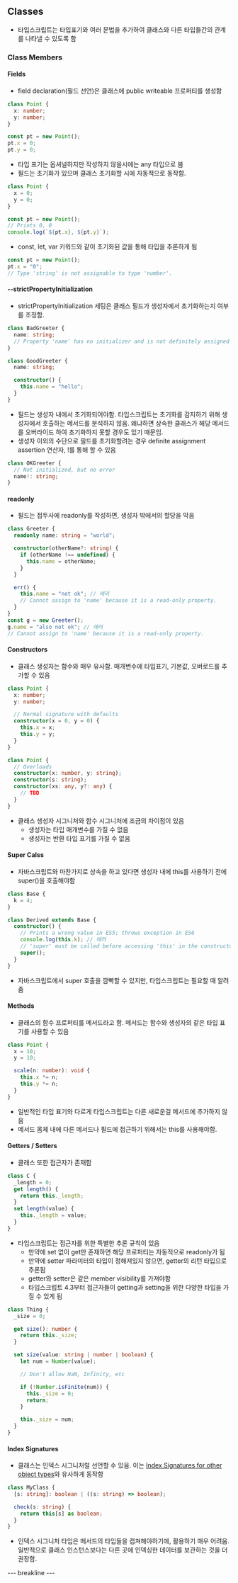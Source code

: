 ## Classes

- 타입스크립트는 타입표기와 여러 문법을 추가하여 클래스와 다른 타입들간의 관계를 나타낼 수 있도록 함

### Class Members

#### Fields

- field declaration(필드 선언)은 클래스에 public writeable 프로퍼티를 생성함

```typescript
class Point {
  x: number;
  y: number;
}

const pt = new Point();
pt.x = 0;
pt.y = 0;
```

- 타입 표기는 옵셔널하지만 작성하지 않을시에는 any 타입으로 봄
- 필드는 초기화가 있으며 클래스 초기화할 시에 자동적으로 동작함.

```typescript
class Point {
  x = 0;
  y = 0;
}

const pt = new Point();
// Prints 0, 0
console.log(`${pt.x}, ${pt.y}`);
```

- const, let, var 키워드와 같이 초기화된 값을 통해 타입을 추론하게 됨

```typescript
const pt = new Point();
pt.x = "0";
// Type 'string' is not assignable to type 'number'.
```

#### --strictPropertyInitialization

- strictPropertyInitialization 세팅은 클래스 필드가 생성자에서 초기화하는지 여부를 조정함.

```typescript
class BadGreeter {
  name: string;
  // Property 'name' has no initializer and is not definitely assigned in the constructor.
}
```

```typescript
class GoodGreeter {
  name: string;

  constructor() {
    this.name = "hello";
  }
}
```

- 필드는 생성자 내에서 초기화되어야함. 타입스크립트는 초기화를 감지하기 위해 생성자에서 호출하는 메서드를 분석하지 않음. 왜냐하면 상속한 클래스가 해당 메서드를 오버라이드 하여 초기화하지 못할 경우도 있기 때문임.
- 생성자 이외의 수단으로 필드를 초기화할려는 경우 definite assignment assertion 연산자, !를 통해 할 수 있음

```typescript
class OKGreeter {
  // Not initialized, but no error
  name!: string;
}
```

#### readonly

- 필드는 접두사에 readonly를 작성하면, 생성자 밖에서의 할당을 막음

```typescript
class Greeter {
  readonly name: string = "world";

  constructor(otherName?: string) {
    if (otherName !== undefined) {
      this.name = otherName;
    }
  }

  err() {
    this.name = "not ok"; // 에러
    // Cannot assign to 'name' because it is a read-only property.
  }
}
const g = new Greeter();
g.name = "also not ok"; // 에러
// Cannot assign to 'name' because it is a read-only property.
```

#### Constructors

- 클래스 생성자는 함수와 매우 유사함. 매개변수에 타입표기, 기본값, 오버로드를 추가할 수 있음

```typescript
class Point {
  x: number;
  y: number;

  // Normal signature with defaults
  constructor(x = 0, y = 0) {
    this.x = x;
    this.y = y;
  }
}
```

```typescript
class Point {
  // Overloads
  constructor(x: number, y: string);
  constructor(s: string);
  constructor(xs: any, y?: any) {
    // TBD
  }
}
```

- 클래스 생성자 시그니처와 함수 시그니처에 조금의 차이점이 있음
  - 생성자는 타입 매개변수를 가질 수 없음
  - 생성자는 반환 타입 표기를 가질 수 없음

#### Super Calss

- 자바스크립트와 마찬가지로 상속을 하고 있다면 생성자 내에 this를 사용하기 전에 super()을 호출해야함

```typescript
class Base {
  k = 4;
}

class Derived extends Base {
  constructor() {
    // Prints a wrong value in ES5; throws exception in ES6
    console.log(this.k); // 에러
    // 'super' must be called before accessing 'this' in the constructor of a derived class.
    super();
  }
}
```

- 자바스크립트에서 super 호출을 깜빡할 수 있지만, 타입스크립트는 필요할 때 알려줌

#### Methods

- 클래스의 함수 프로퍼티를 메서드라고 함. 메서드는 함수와 생성자의 같은 타입 표기를 사용할 수 있음

```typescript
class Point {
  x = 10;
  y = 10;

  scale(n: number): void {
    this.x *= n;
    this.y *= n;
  }
}
```

- 일반적인 타입 표기와 다르게 타입스크립트는 다른 새로운걸 메서드에 추가하지 않음
- 메서드 몸체 내에 다른 메서드나 필드에 접근하기 위해서는 this를 사용해야함.

#### Getters / Setters

- 클래스 또한 접근자가 존재함

```typescript
class C {
  _length = 0;
  get length() {
    return this._length;
  }
  set length(value) {
    this._length = value;
  }
}
```

- 타입스크립트는 접근자를 위한 특별한 추론 규칙이 있음
  - 만약에 set 없이 get만 존재하면 해당 프로퍼티는 자동적으로 readonly가 됨
  - 만약에 setter 파라미터의 타입이 정해져있지 않으면, getter의 리턴 타입으로 추론됨
  - getter와 setter은 같은 member visibility를 가져야함
  - 타입스크립트 4.3부터 접근자들이 getting과 setting을 위한 다양한 타입을 가질 수 있게 됨

```typescript
class Thing {
  _size = 0;

  get size(): number {
    return this._size;
  }

  set size(value: string | number | boolean) {
    let num = Number(value);

    // Don't allow NaN, Infinity, etc

    if (!Number.isFinite(num)) {
      this._size = 0;
      return;
    }

    this._size = num;
  }
}
```

#### Index Signatures

- 클래스는 인덱스 시그니처럴 선언할 수 있음. 이는 [Index Signatures for other object types](https://www.typescriptlang.org/docs/handbook/2/objects.html#index-signatures)와 유사하게 동작함

```typescript
class MyClass {
  [s: string]: boolean | ((s: string) => boolean);

  check(s: string) {
    return this[s] as boolean;
  }
}
```

- 인덱스 시그니처 타입은 메서드의 타입들을 캡쳐해야하기에, 활용하기 매우 어려움. 일반적으로 클래스 인스턴스보다는 다른 곳에 인덱싱한 데이터를 보관하는 것을 더 권장함.

--- breakline ---

```typescript

```
